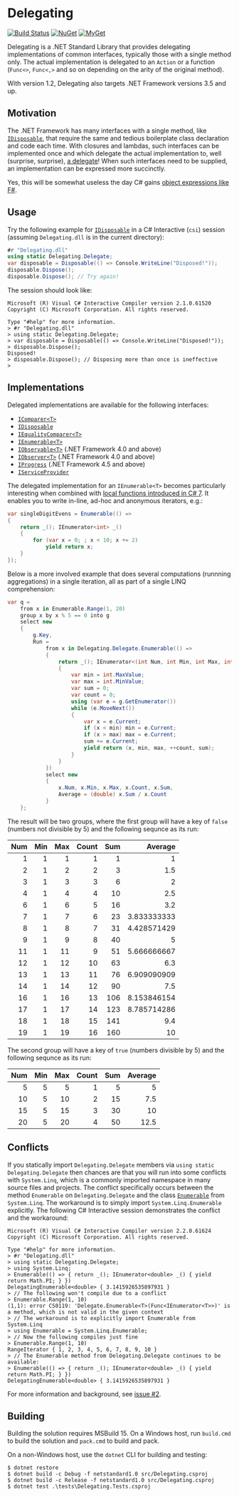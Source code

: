 # Delegating

[![Build Status][build-badge]][builds]
[![NuGet][nuget-badge]][nuget-pkg]
[![MyGet][myget-badge]][edge-pkgs]

Delegating is a .NET Standard Library that provides delegating implementations
of common interfaces, typically those with a single method only. The actual
implementation is delegated to an `Action` or a function (`Func<>`, `Func<,>`
and so on depending on the arity of the original method).

With version 1.2, Delegating also targets .NET Framework versions 3.5 and up.


## Motivation

The .NET Framework has many interfaces with a single method, like
[`IDisposable`][IDisposable], that require the same and tedious boilerplate
class declaration and code each time. With closures and lambdas, such
interfaces can be implemented once and which delegate the actual
implementation to, well (surprise, surprise), [a delegate][delegate]! When
such interfaces need to be supplied, an implementation can be expressed more
succinctly.

Yes, this will be somewhat useless the day C# gains [object expressions like
F#][fsobjexpr].


## Usage

Try the following example for [`IDisposable`][IDisposable] in a C# Interactive
(`csi`) session (assuming `Delegating.dll` is in the current directory):

```c#
#r "Delegating.dll"
using static Delegating.Delegate;
var disposable = Disposable(() => Console.WriteLine("Disposed!"));
disposable.Dispose();
disposable.Dispose(); // Try again!
```

The session should look like:

```
Microsoft (R) Visual C# Interactive Compiler version 2.1.0.61520
Copyright (C) Microsoft Corporation. All rights reserved.

Type "#help" for more information.
> #r "Delegating.dll"
> using static Delegating.Delegate;
> var disposable = Disposable(() => Console.WriteLine("Disposed!"));
> disposable.Dispose();
Disposed!
> disposable.Dispose(); // Disposing more than once is ineffective
>
```


## Implementations

Delegated implementations are available for the following interfaces:

- [`IComparer<T>`][IComparer]
- [`IDisposable`][IDisposable]
- [`IEqualityComparer<T>`][IEqualityComparer]
- [`IEnumerable<T>`][IEnumerable]
- [`IObservable<T>`][IObservable] (.NET Framework 4.0 and above)
- [`IObserver<T>`][IObserver] (.NET Framework 4.0 and above)
- [`IProgress`][IProgress] (.NET Framework 4.5 and above)
- [`IServiceProvider`][IServiceProvider]

The delegated implementation for an `IEnumerable<T>` becomes particularly
interesting when combined with [local functions introduced in
C# 7][cs-local-funcs]. It enables you to write in-line, ad-hoc and anonymous
iterators, e.g.:

```c#
var singleDigitEvens = Enumerable(() =>
{
    return _(); IEnumerator<int> _()
    {
        for (var x = 0; ; x < 10; x += 2)
            yield return x;
    }
});
```

Below is a more involved example that does several computations (runnning
aggregations) in a single iteration, all as part of a single LINQ
comprehension:

```c#
var q = 
    from x in Enumerable.Range(1, 20)
    group x by x % 5 == 0 into g
    select new
    {
        g.Key,
        Run =
            from x in Delegating.Delegate.Enumerable(() =>
            {
                return _(); IEnumerator<(int Num, int Min, int Max, int Count, int Sum)> _()
                {
                    var min = int.MaxValue;
                    var max = int.MinValue;
                    var sum = 0;
                    var count = 0;
                    using (var e = g.GetEnumerator())
                    while (e.MoveNext())
                    {
                        var x = e.Current;
                        if (x < min) min = e.Current;
                        if (x > max) max = e.Current;
                        sum += e.Current;
                        yield return (x, min, max, ++count, sum);
                    }
                }
            })
            select new
            {
                x.Num, x.Min, x.Max, x.Count, x.Sum,
                Average = (double) x.Sum / x.Count
            }
    };
```

The result will be two groups, where the first group will have a key of
`false` (numbers not divisible by 5) and the following sequnce as its run:

| Num | Min | Max | Count | Sum |   Average   | 
|----:|----:|----:|------:|----:|------------:| 
|   1 |   1 |   1 |     1 |   1 |           1 | 
|   2 |   1 |   2 |     2 |   3 |         1.5 | 
|   3 |   1 |   3 |     3 |   6 |           2 | 
|   4 |   1 |   4 |     4 |  10 |         2.5 | 
|   6 |   1 |   6 |     5 |  16 |         3.2 | 
|   7 |   1 |   7 |     6 |  23 | 3.833333333 | 
|   8 |   1 |   8 |     7 |  31 | 4.428571429 | 
|   9 |   1 |   9 |     8 |  40 |           5 | 
|  11 |   1 |  11 |     9 |  51 | 5.666666667 | 
|  12 |   1 |  12 |    10 |  63 |         6.3 | 
|  13 |   1 |  13 |    11 |  76 | 6.909090909 | 
|  14 |   1 |  14 |    12 |  90 |         7.5 | 
|  16 |   1 |  16 |    13 | 106 | 8.153846154 | 
|  17 |   1 |  17 |    14 | 123 | 8.785714286 | 
|  18 |   1 |  18 |    15 | 141 |         9.4 | 
|  19 |   1 |  19 |    16 | 160 |          10 | 

The second group will have a key of `true` (numbers divisible by 5) and the
following sequnce as its run:

| Num | Min | Max | Count | Sum | Average | 
|----:|----:|----:|------:|----:|--------:| 
|   5 |   5 |  5  |     1 |   5 |       5 | 
|  10 |   5 | 10  |     2 |  15 |     7.5 | 
|  15 |   5 | 15  |     3 |  30 |      10 | 
|  20 |   5 | 20  |     4 |  50 |    12.5 | 


## Conflicts

If you statically import `Delegating.Delegate` members via
`using static Delegating.Delegate` then chances are that you will run into
some conflicts with `System.Linq`, which is a commonly imported namespace in
many source files and projects. The conflict specifically occurs between the
method `Enumerable` on `Delegating.Delegate` and the class
[`Enumerable`][Enumerable] from `System.Linq`. The workaround is to simply
import `System.Linq.Enumerable` explicitly. The following C# Interactive
session demonstrates the conflict and the workaround:

```
Microsoft (R) Visual C# Interactive Compiler version 2.2.0.61624
Copyright (C) Microsoft Corporation. All rights reserved.

Type "#help" for more information.
> #r "Delegating.dll"
> using static Delegating.Delegate;
> using System.Linq;
> Enumerable(() => { return _(); IEnumerator<double> _() { yield return Math.PI; } })
DelegatingEnumerable<double> { 3.1415926535897931 }
> // The following won't compile due to a conflict
> Enumerable.Range(1, 10)
(1,1): error CS0119: 'Delegate.Enumerable<T>(Func<IEnumerator<T>>)' is a method, which is not valid in the given context
> // The workaround is to explicitly import Enumerable from System.Linq
> using Enumerable = System.Linq.Enumerable;
> // Now the following compiles just fine
> Enumerable.Range(1, 10)
RangeIterator { 1, 2, 3, 4, 5, 6, 7, 8, 9, 10 }
> // The Enumerable method from Delegating.Delegate continues to be available:
> Enumerable(() => { return _(); IEnumerator<double> _() { yield return Math.PI; } })
DelegatingEnumerable<double> { 3.1415926535897931 }
```

For more information and background, see [issue #2][#2].


## Building

Building the solution requires MSBuild 15. On a Windows host, run `build.cmd`
to build the solution and `pack.cmd` to build and pack.

On a non-Windows host, use the `dotnet` CLI for building and testing:

    $ dotnet restore
    $ dotnet build -c Debug -f netstandard1.0 src/Delegating.csproj
    $ dotnet build -c Release -f netstandard1.0 src/Delegating.csproj
    $ dotnet test .\tests\Delegating.Tests.csproj


[build-badge]: https://img.shields.io/appveyor/ci/raboof/delegating.svg
[myget-badge]: https://img.shields.io/myget/raboof/v/Delegating.svg?label=myget
[edge-pkgs]: https://www.myget.org/feed/raboof/package/nuget/Delegating
[nuget-badge]: https://img.shields.io/nuget/v/Delegating.svg
[nuget-pkg]: https://www.nuget.org/packages/Delegating
[builds]: https://ci.appveyor.com/project/raboof/delegating
[IComparer]: https://docs.microsoft.com/en-us/dotnet/api/system.collections.generic.icomparer-1
[IDisposable]: https://docs.microsoft.com/en-us/dotnet/api/system.idisposable
[IEnumerable]: https://docs.microsoft.com/en-us/dotnet/api/system.collections.generic.ienumerable-1
[IEqualityComparer]: https://docs.microsoft.com/en-us/dotnet/api/system.collections.generic.iequalitycomparer-1
[IObservable]: https://docs.microsoft.com/en-us/dotnet/api/system.iobservable-1
[IObserver]: https://docs.microsoft.com/en-us/dotnet/api/system.iobserver-1
[IProgress]: https://docs.microsoft.com/en-us/dotnet/api/system.iprogress-1
[IServiceProvider]: https://docs.microsoft.com/en-us/dotnet/api/system.iserviceprovider
[fsobjexpr]: https://docs.microsoft.com/en-us/dotnet/articles/fsharp/language-reference/object-expressions
[delegate]: https://docs.microsoft.com/en-us/dotnet/api/system.delegate
[cs-local-funcs]: https://docs.microsoft.com/en-us/dotnet/articles/csharp/whats-new/csharp-7#local-functions
[Enumerable]: https://docs.microsoft.com/en-us/dotnet/api/system.linq.enumerable
[#2]: https://github.com/atifaziz/Delegating/issues/2
